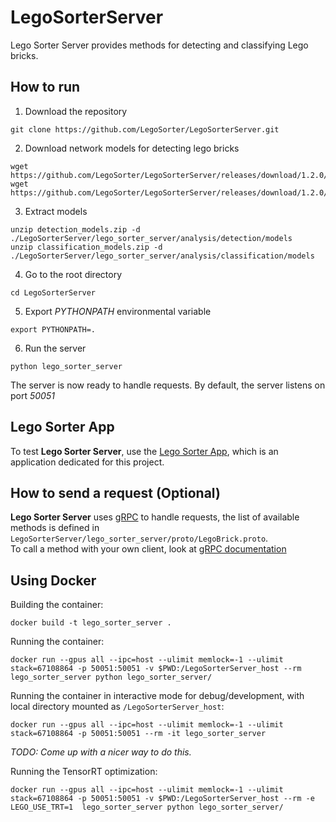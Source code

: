 # LegoSorterServer

Lego Sorter Server provides methods for detecting and classifying Lego bricks.

## How to run
1. Download the repository
```commandline
git clone https://github.com/LegoSorter/LegoSorterServer.git
```
2. Download network models for detecting lego bricks
```commandline
wget https://github.com/LegoSorter/LegoSorterServer/releases/download/1.2.0/detection_models.zip
wget https://github.com/LegoSorter/LegoSorterServer/releases/download/1.2.0/classification_models.zip
```

3. Extract models
```commandline
unzip detection_models.zip -d ./LegoSorterServer/lego_sorter_server/analysis/detection/models
unzip classification_models.zip -d ./LegoSorterServer/lego_sorter_server/analysis/classification/models
```

4. Go to the root directory
```commandline
cd LegoSorterServer
```

5. Export *PYTHONPATH* environmental variable
```commandline
export PYTHONPATH=.
```

6. Run the server
```commandline
python lego_sorter_server
```

The server is now ready to handle requests. By default, the server listens on port *50051*

## Lego Sorter App
To test **Lego Sorter Server**, use the [Lego Sorter App](https://github.com/LegoSorter/LegoSorterApp), which is an application dedicated for this project.

## How to send a request (Optional)
**Lego Sorter Server** uses [gRPC](https://grpc.io/) to handle requests, the list of available methods is defined in `LegoSorterServer/lego_sorter_server/proto/LegoBrick.proto`.\
To call a method with your own client, look at [gRPC documentation](https://grpc.io/docs/languages/python/basics/#calling-service-methods)

## Using Docker

Building the container:

```
docker build -t lego_sorter_server .
```

Running the container:
```
docker run --gpus all --ipc=host --ulimit memlock=-1 --ulimit stack=67108864 -p 50051:50051 -v $PWD:/LegoSorterServer_host --rm lego_sorter_server python lego_sorter_server/
```

Running the container in interactive mode for debug/development, with local directory mounted as `/LegoSorterServer_host`:
```
docker run --gpus all --ipc=host --ulimit memlock=-1 --ulimit stack=67108864 -p 50051:50051 --rm -it lego_sorter_server
```
*TODO: Come up with a nicer way to do this.* 

Running the TensorRT optimization:
```
docker run --gpus all --ipc=host --ulimit memlock=-1 --ulimit stack=67108864 -p 50051:50051 -v $PWD:/LegoSorterServer_host --rm -e LEGO_USE_TRT=1  lego_sorter_server python lego_sorter_server/
```